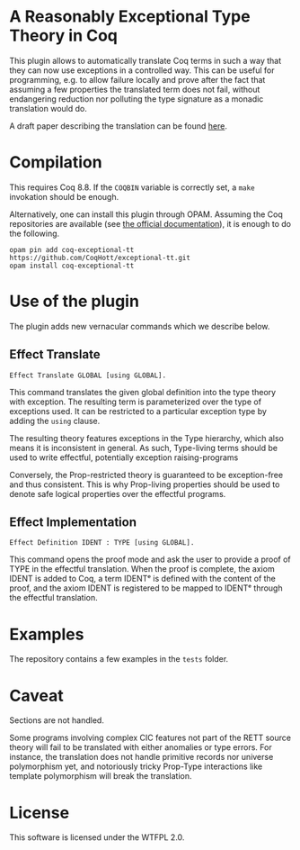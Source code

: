 # A Reasonably Exceptional Type Theory in Coq

This plugin allows to automatically translate Coq terms in such a way that
they can now use exceptions in a controlled way. This can be useful for
programming, e.g. to allow failure locally and prove after the fact that
assuming a few properties the translated term does not fail, without endangering
reduction nor polluting the type signature as a monadic translation would do.

A draft paper describing the translation can be found
[here](https://www.xn--pdrot-bsa.fr/articles/reasonably-exceptional.pdf).

# Compilation

This requires Coq 8.8. If the `COQBIN` variable is correctly set, a `make`
invokation should be enough.

Alternatively, one can install this plugin through OPAM. Assuming the Coq
repositories are available (see [the official documentation](https://github.com/coq/opam-coq-archive)),
it is enough to do the following.

```
opam pin add coq-exceptional-tt https://github.com/CoqHott/exceptional-tt.git
opam install coq-exceptional-tt
```

# Use of the plugin

The plugin adds new vernacular commands which we describe below.

## Effect Translate

```
Effect Translate GLOBAL [using GLOBAL].
```

This command translates the given global definition into the type theory with
exception. The resulting term is parameterized over the type of exceptions used.
It can be restricted to a particular exception type by adding the `using`
clause.

The resulting theory features exceptions in the Type hierarchy, which also means
it is inconsistent in general. As such, Type-living terms should be used to
write effectful, potentially exception raising-programs 

Conversely, the Prop-restricted theory is guaranteed to be exception-free and
thus consistent. This is why Prop-living properties should be used to denote
safe logical properties over the effectful programs.

## Effect Implementation

```
Effect Definition IDENT : TYPE [using GLOBAL].
```

This command opens the proof mode and ask the user to provide a proof of
TYPE in the effectful translation. When the proof is complete, the axiom IDENT
is added to Coq, a term IDENTᵉ is defined with the content of the proof, and
the axiom IDENT is registered to be mapped to IDENTᵉ through the effectful
translation.

# Examples

The repository contains a few examples in the `tests` folder.

# Caveat

Sections are not handled.

Some programs involving complex CIC features not part of the RETT source theory
will fail to be translated with either anomalies or type errors. For instance,
the translation does not handle primitive records nor universe polymorphism yet,
and notoriously tricky Prop-Type interactions like template polymorphism will
break the translation.

# License

This software is licensed under the WTFPL 2.0.
